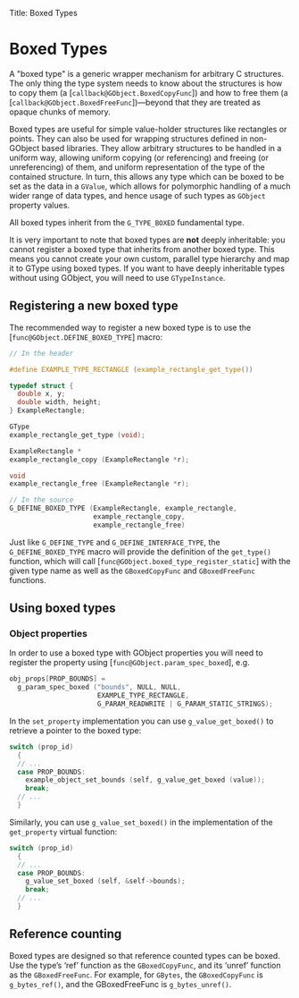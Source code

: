 Title: Boxed Types

# Boxed Types

A "boxed type" is a generic wrapper mechanism for arbitrary C structures.
The only thing the type system needs to know about the structures is how to
copy them (a [`callback@GObject.BoxedCopyFunc`]) and how to free them (a
[`callback@GObject.BoxedFreeFunc`])—beyond that they are treated as opaque
chunks of memory.

Boxed types are useful for simple value-holder structures like rectangles or
points. They can also be used for wrapping structures defined in non-GObject
based libraries. They allow arbitrary structures to be handled in a uniform
way, allowing uniform copying (or referencing) and freeing (or
unreferencing) of them, and uniform representation of the type of the
contained structure. In turn, this allows any type which can be boxed to be
set as the data in a `GValue`, which allows for polymorphic handling of a much
wider range of data types, and hence usage of such types as `GObject` property
values.

All boxed types inherit from the `G_TYPE_BOXED` fundamental type.

It is very important to note that boxed types are **not** deeply
inheritable: you cannot register a boxed type that inherits from another
boxed type. This means you cannot create your own custom, parallel type
hierarchy and map it to GType using boxed types. If you want to have deeply
inheritable types without using GObject, you will need to use
`GTypeInstance`.

## Registering a new boxed type

The recommended way to register a new boxed type is to use the
[`func@GObject.DEFINE_BOXED_TYPE`] macro:

```c
// In the header

#define EXAMPLE_TYPE_RECTANGLE (example_rectangle_get_type())

typedef struct {
  double x, y;
  double width, height;
} ExampleRectangle;

GType
example_rectangle_get_type (void);

ExampleRectangle *
example_rectangle_copy (ExampleRectangle *r);

void
example_rectangle_free (ExampleRectangle *r);

// In the source
G_DEFINE_BOXED_TYPE (ExampleRectangle, example_rectangle,
                     example_rectangle_copy,
                     example_rectangle_free)
```

Just like `G_DEFINE_TYPE` and `G_DEFINE_INTERFACE_TYPE`, the
`G_DEFINE_BOXED_TYPE` macro will provide the definition of the `get_type()`
function, which will call [`func@GObject.boxed_type_register_static`] with
the given type name as well as the `GBoxedCopyFunc` and `GBoxedFreeFunc`
functions.

## Using boxed types

### Object properties

In order to use a boxed type with GObject properties you will need to
register the property using [`func@GObject.param_spec_boxed`], e.g.

```c
obj_props[PROP_BOUNDS] =
  g_param_spec_boxed ("bounds", NULL, NULL,
                      EXAMPLE_TYPE_RECTANGLE,
                      G_PARAM_READWRITE | G_PARAM_STATIC_STRINGS);
```

In the `set_property` implementation you can use `g_value_get_boxed()` to
retrieve a pointer to the boxed type:

```c
switch (prop_id)
  {
  // ...
  case PROP_BOUNDS:
    example_object_set_bounds (self, g_value_get_boxed (value));
    break;
  // ...
  }
```

Similarly, you can use `g_value_set_boxed()` in the implementation of the
`get_property` virtual function:

```c
switch (prop_id)
  {
  // ...
  case PROP_BOUNDS:
    g_value_set_boxed (self, &self->bounds);
    break;
  // ...
  }
```

## Reference counting

Boxed types are designed so that reference counted types can be boxed. Use
the type’s ‘ref’ function as the `GBoxedCopyFunc`, and its ‘unref’ function as
the `GBoxedFreeFunc`. For example, for `GBytes`, the `GBoxedCopyFunc` is
`g_bytes_ref()`, and the GBoxedFreeFunc is `g_bytes_unref()`.

